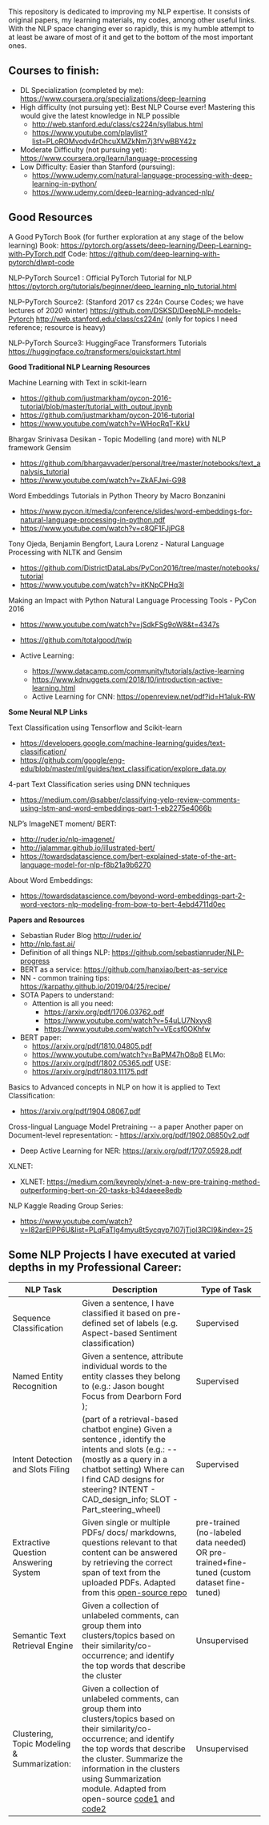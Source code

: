 

This repository is dedicated to improving my NLP expertise.
It consists of original papers, my learning materials, my codes, among other useful links. 
With the NLP space changing ever so rapidly, this is my humble attempt to at least be aware of most of it and get to the bottom of the most important ones.

## Courses to finish:

* DL Specialization (completed by me): https://www.coursera.org/specializations/deep-learning
* High difficulty (not pursuing yet): Best NLP Course ever! Mastering this would give the latest knowledge in NLP possible  
    - http://web.stanford.edu/class/cs224n/syllabus.html
    - https://www.youtube.com/playlist?list=PLoROMvodv4rOhcuXMZkNm7j3fVwBBY42z
* Moderate Difficulty (not pursuing yet): https://www.coursera.org/learn/language-processing
* Low Difficulty: Easier than Stanford (pursuing):
    - https://www.udemy.com/natural-language-processing-with-deep-learning-in-python/
    - https://www.udemy.com/deep-learning-advanced-nlp/

## Good Resources

A Good PyTorch Book (for further exploration at any stage of the below learning)
Book: https://pytorch.org/assets/deep-learning/Deep-Learning-with-PyTorch.pdf 
Code: https://github.com/deep-learning-with-pytorch/dlwpt-code 

NLP-PyTorch Source1 : Official PyTorch Tutorial for NLP
https://pytorch.org/tutorials/beginner/deep_learning_nlp_tutorial.html

NLP-PyTorch Source2: (Stanford 2017 cs 224n Course Codes; we have lectures of 2020 winter)
https://github.com/DSKSD/DeepNLP-models-Pytorch 
http://web.stanford.edu/class/cs224n/ (only for topics I need reference; resource is heavy)

NLP-PyTorch Source3: HuggingFace Transformers Tutorials
https://huggingface.co/transformers/quickstart.html


**Good Traditional NLP Learning Resources**

Machine Learning with Text in scikit-learn
- https://github.com/justmarkham/pycon-2016-tutorial/blob/master/tutorial_with_output.ipynb
- https://github.com/justmarkham/pycon-2016-tutorial
- https://www.youtube.com/watch?v=WHocRqT-KkU

Bhargav Srinivasa Desikan - Topic Modelling (and more) with NLP framework Gensim <br>
- https://github.com/bhargavvader/personal/tree/master/notebooks/text_analysis_tutorial
- https://www.youtube.com/watch?v=ZkAFJwi-G98


Word Embeddings Tutorials in Python Theory by Macro Bonzanini
- https://www.pycon.it/media/conference/slides/word-embeddings-for-natural-language-processing-in-python.pdf
- https://www.youtube.com/watch?v=c8QF1FJjPG8

Tony Ojeda, Benjamin Bengfort, Laura Lorenz - Natural Language Processing with NLTK and Gensim
- https://github.com/DistrictDataLabs/PyCon2016/tree/master/notebooks/tutorial
- https://www.youtube.com/watch?v=itKNpCPHq3I

 
Making an Impact with Python Natural Language Processing Tools - PyCon 2016
- https://www.youtube.com/watch?v=jSdkFSg9oW8&t=4347s  
- https://github.com/totalgood/twip﻿

- Active Learning:
    - https://www.datacamp.com/community/tutorials/active-learning
    - https://www.kdnuggets.com/2018/10/introduction-active-learning.html
    - Active Learning for CNN: https://openreview.net/pdf?id=H1aIuk-RW

**Some Neural NLP Links**

Text Classification using Tensorflow and Scikit-learn
- https://developers.google.com/machine-learning/guides/text-classification/
- https://github.com/google/eng-edu/blob/master/ml/guides/text_classification/explore_data.py

4-part Text Classification series using DNN techniques
- https://medium.com/@sabber/classifying-yelp-review-comments-using-lstm-and-word-embeddings-part-1-eb2275e4066b


NLP’s ImageNET moment/ BERT:
- http://ruder.io/nlp-imagenet/
- http://jalammar.github.io/illustrated-bert/
- https://towardsdatascience.com/bert-explained-state-of-the-art-language-model-for-nlp-f8b21a9b6270


About Word Embeddings:
- https://towardsdatascience.com/beyond-word-embeddings-part-2-word-vectors-nlp-modeling-from-bow-to-bert-4ebd4711d0ec

**Papers and Resources**

- Sebastian Ruder Blog http://ruder.io/
- http://nlp.fast.ai/
- Definition of all things NLP: https://github.com/sebastianruder/NLP-progress
- BERT as a service: https://github.com/hanxiao/bert-as-service
- NN - common training tips: https://karpathy.github.io/2019/04/25/recipe/
- SOTA Papers to understand:
  * Attention is all you need: 
    - https://arxiv.org/pdf/1706.03762.pdf
    - https://www.youtube.com/watch?v=54uLU7Nxyv8
    - https://www.youtube.com/watch?v=VEcsf0OKhfw
- BERT paper:
    - https://arxiv.org/pdf/1810.04805.pdf
    - https://www.youtube.com/watch?v=BaPM47hO8p8
ELMo:
    - https://arxiv.org/pdf/1802.05365.pdf
USE:
    - https://arxiv.org/pdf/1803.11175.pdf

Basics to Advanced concepts in NLP on how it is applied to Text Classification:
- https://arxiv.org/pdf/1904.08067.pdf

Cross-lingual Language Model Pretraining -- a paper
Another paper on Document-level representation: 
    - https://arxiv.org/pdf/1902.08850v2.pdf

- Deep Active Learning for NER: https://arxiv.org/pdf/1707.05928.pdf

XLNET:     
- XLNET: https://medium.com/keyreply/xlnet-a-new-pre-training-method-outperforming-bert-on-20-tasks-b34daeee8edb
 
NLP Kaggle Reading Group Series:
- https://www.youtube.com/watch?v=I82arEIPP6U&list=PLqFaTIg4myu8t5ycqvp7I07jTjol3RCl9&index=25

## Some NLP Projects I have executed at varied depths in my Professional Career:

| NLP Task | Description | Type of Task |
|-|-|-|
| Sequence   Classification | Given a sentence, I have classified it   based on pre-defined set of labels (e.g. Aspect-based Sentiment   classification) | Supervised |
| Named Entity Recognition | Given a sentence,  attribute   individual words to the entity classes they belong to (e.g.: Jason   <PERSON> bought Focus <NAMEPLATE> from Dearborn Ford   <DEALERNAME>); | Supervised |
| Intent Detection and Slots Filing | (part of a retrieval-based chatbot engine) Given a sentence , identify   the intents and slots (e.g.: -- (mostly as a query in a chatbot setting)   Where can I find CAD designs for steering? INTENT - CAD_design_info; SLOT -   Part_steering_wheel) | Supervised |
| Extractive Question Answering System | Given single or multiple PDFs/ docs/ markdowns, questions relevant to   that content can be answered by retrieving the correct span of text from the   uploaded PDFs. Adapted from this [open-source   repo](https://github.com/deepset-ai/haystack) | pre-trained (no-labeled data needed) OR pre-trained+fine-tuned (custom   dataset fine-tuned) |
| Semantic Text Retrieval Engine | Given a collection of unlabeled comments, can group them into   clusters/topics based on their similarity/co-occurrence; and identify the top   words that describe the cluster | Unsupervised |
| Clustering, Topic Modeling &   Summarization: | Given a collection of unlabeled comments, can group them into   clusters/topics based on their similarity/co-occurrence; and identify the top   words that describe the cluster. Summarize the information in the clusters   using Summarization module. Adapted from open-source [code1](https://radimrehurek.com/gensim/auto_examples/tutorials/run_summarization.html#sphx-glr-auto-examples-tutorials-run-summarization-py)   and   [code2](https://huggingface.co/transformers/task_summary.html#summarization) | Unsupervised |
